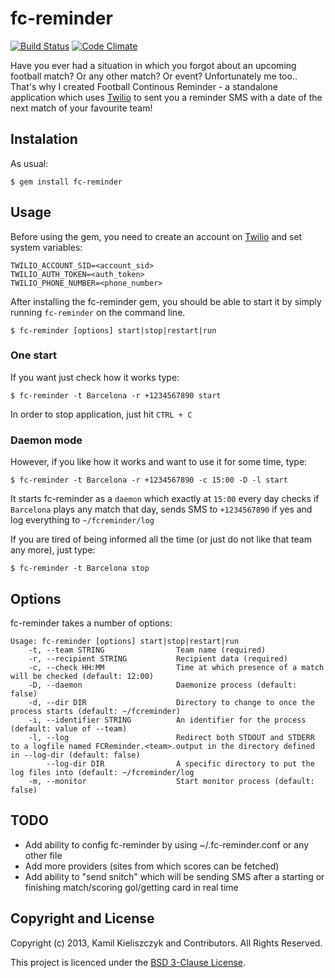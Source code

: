 fc-reminder
===========

[![Build Status](https://travis-ci.org/kiela/fc-reminder.png)](https://travis-ci.org/kiela/fc-reminder)
[![Code Climate](https://codeclimate.com/github/kiela/fc-reminder.png)](https://codeclimate.com/github/kiela/fc-reminder)

Have you ever had a situation in which you forgot about an upcoming football match? Or any other match? Or event? Unfortunately me too.. That's why I created Football Continous Reminder - a standalone application which uses [Twilio](https://www.twilio.com/) to sent you a reminder SMS with a date of the next match of your favourite team!

## Instalation

As usual:

    $ gem install fc-reminder

## Usage

Before using the gem, you need to create an account on [Twilio](https://www.twilio.com/) and set system variables:

``` console
TWILIO_ACCOUNT_SID=<account_sid>
TWILIO_AUTH_TOKEN=<auth_token>
TWILIO_PHONE_NUMBER=<phone_number>
```

After installing the fc-reminder gem, you should be able to start it by simply running `fc-reminder` on the command line. 

    $ fc-reminder [options] start|stop|restart|run

### One start

If you want just check how it works type:

    $ fc-reminder -t Barcelona -r +1234567890 start

In order to stop application, just hit `CTRL + C`

### Daemon mode

However, if you like how it works and want to use it for some time, type:

    $ fc-reminder -t Barcelona -r +1234567890 -c 15:00 -D -l start

It starts fc-reminder as a `daemon` which exactly at `15:00` every day checks if `Barcelona` plays any match that day, sends SMS to `+1234567890` if yes and log everything to `~/fcreminder/log`

If you are tired of being informed all the time (or just do not like that team any more), just type:

    $ fc-reminder -t Barcelona stop

## Options

fc-reminder takes a number of options:

``` console
Usage: fc-reminder [options] start|stop|restart|run
    -t, --team STRING                Team name (required)
    -r, --recipient STRING           Recipient data (required)
    -c, --check HH:MM                Time at which presence of a match will be checked (default: 12:00)
    -D, --daemon                     Daemonize process (default: false)
    -d, --dir DIR                    Directory to change to once the process starts (default: ~/fcreminder)
    -i, --identifier STRING          An identifier for the process (default: value of --team)
    -l, --log                        Redirect both STDOUT and STDERR to a logfile named FCReminder.<team>.output in the directory defined in --log-dir (default: false)
        --log-dir DIR                A specific directory to put the log files into (default: ~/fcreminder/log
    -m, --monitor                    Start monitor process (default: false)

```

## TODO

* Add ability to config fc-reminder by using ~/.fc-reminder.conf or any other file
* Add more providers (sites from which scores can be fetched)
* Add ability to "send snitch" which will be sending SMS after a starting or finishing match/scoring gol/getting card in real time

## Copyright and License

Copyright (c) 2013, Kamil Kieliszczyk and Contributors. All Rights Reserved.

This project is licenced under the [BSD 3-Clause License](LICENSE).
